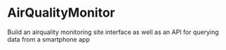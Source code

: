 # AirQualityMonitor
Build an airquality monitoring site interface as well as an API for querying data from a smartphone app
